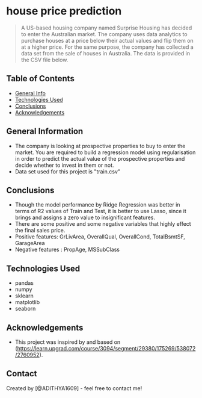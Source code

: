 # house price prediction
> A US-based housing company named Surprise Housing has decided to enter the Australian market. The company uses data analytics to purchase houses at a price below their actual values and flip them on at a higher price. For the same purpose, the company has collected a data set from the sale of houses in Australia. The data is provided in the CSV file below.

## Table of Contents
* [General Info](#general-information)
* [Technologies Used](#technologies-used)
* [Conclusions](#conclusions)
* [Acknowledgements](#acknowledgements)

## General Information
- The company is looking at prospective properties to buy to enter the market. You are required to build a regression model using regularisation in order to predict the actual value of the prospective properties and decide whether to invest in them or not.
- Data set used for this project is "train.csv"

## Conclusions
- Though the model performance by Ridge Regression was better in terms of R2 values of Train and Test,  it is better to use Lasso, since it brings and assigns a zero value to insignificant features.
- There are some positive and some negative variables that highly effect the final sales price.
- Positive features: GrLivArea, OverallQual, OverallCond, TotalBsmtSF, GarageArea
- Negative features : PropAge, MSSubClass


## Technologies Used
- pandas
- numpy
- sklearn
- matplotlib
- seaborn

## Acknowledgements
- This project was inspired by and based on (https://learn.upgrad.com/course/3094/segment/29380/175269/538072/2760952).


## Contact
Created by [@ADITHYA1609] - feel free to contact me!